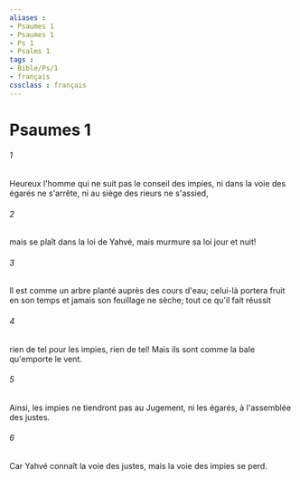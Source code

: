 ```yaml
---
aliases : 
- Psaumes 1
- Psaumes 1
- Ps 1
- Psalms 1
tags : 
- Bible/Ps/1
- français
cssclass : français
---
```


# Psaumes 1

###### 1
Heureux l'homme qui ne suit pas le conseil des impies, ni dans la voie des égarés ne s'arrête, ni au siège des rieurs ne s'assied,
###### 2
mais se plaît dans la loi de Yahvé, mais murmure sa loi jour et nuit!
###### 3
Il est comme un arbre planté auprès des cours d'eau; celui-là portera fruit en son temps et jamais son feuillage ne sèche; tout ce qu'il fait réussit
###### 4
rien de tel pour les impies, rien de tel! Mais ils sont comme la bale qu'emporte le vent.
###### 5
Ainsi, les impies ne tiendront pas au Jugement, ni les égarés, à l'assemblée des justes.
###### 6
Car Yahvé connaît la voie des justes, mais la voie des impies se perd.
